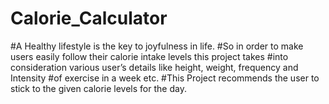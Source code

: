 # Calorie_Calculator
#A Healthy lifestyle is the key to joyfulness in life.
#So in order to make users easily follow their calorie intake levels this project takes
#into consideration various user’s details like height, weight, frequency  and Intensity
#of  exercise in a week etc. 
#This Project recommends the user to stick to the given calorie levels for the day.
